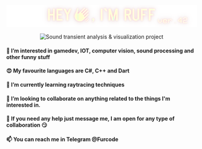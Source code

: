 <!-- <h1 align="center">Hey 👋, I'm Ruff, version 42</h1> -->
<p align="center">
    <picture>
      <source media="(prefers-color-scheme: dark)" srcset="https://github.com/FurC0de/FurC0de/blob/a8bc83d176fd522304926a3755b6edfde7997488/greeting-dark.png">
      <source media="(prefers-color-scheme: light)" srcset="https://github.com/FurC0de/FurC0de/blob/a8bc83d176fd522304926a3755b6edfde7997488/greeting-light.png">
      <img alt="It's me, Mario!" src="https://github.com/FurC0de/FurC0de/blob/a8bc83d176fd522304926a3755b6edfde7997488/greeting-dark.png">
    </picture>
</p>
<p align="center">
    <img width="280" src="steps_1d1s.gif" alt="Sound transient analysis & visualization project">
</p>


#### 👀 I’m interested in gamedev, IOT, computer vision, sound processing and other funny stuff
#### 😍 My favourite languages are C#, C++ and Dart
#### 🌱 I’m currently learning raytracing techniques
#### 💞️ I’m looking to collaborate on anything related to the things I'm interested in. 
#### 🤙 If you need any help just message me, I am open for any type of collaboration 😏
#### 📫 You can reach me in Telegram @Furcode

<!---
FurC0de/FurC0de is a ✨ special ✨ repository because its `README.md` (this file) appears on your GitHub profile.
You can click the Preview link to take a look at your changes.
--->
